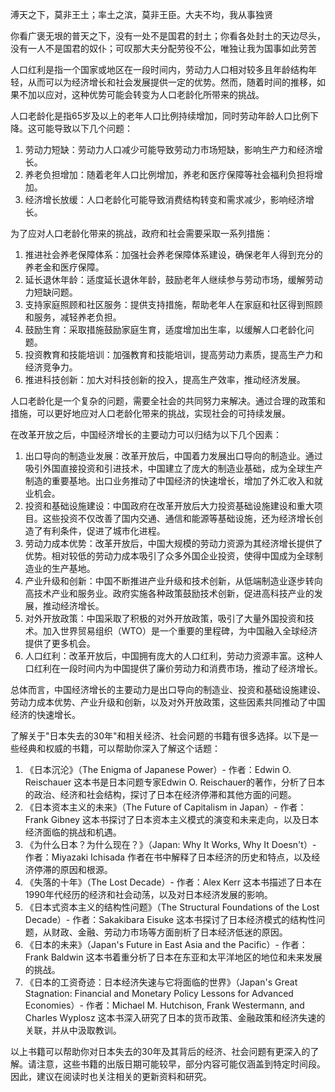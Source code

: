 溥天之下，莫非王土；率土之滨，莫非王臣。大夫不均，我从事独贤

你看广褒无垠的普天之下，没有一处不是国君的封土；你看各处封土的天边尽头，没有一人不是国君的奴仆；可叹那大夫分配劳役不公，唯独让我为国事如此劳苦







人口红利是指一个国家或地区在一段时间内，劳动力人口相对较多且年龄结构年轻，从而可以为经济增长和社会发展提供一定的优势。然而，随着时间的推移，如果不加以应对，这种优势可能会转变为人口老龄化所带来的挑战。

人口老龄化是指65岁及以上的老年人口比例持续增加，同时劳动年龄人口比例下降。这可能导致以下几个问题：

1. 劳动力短缺：劳动力人口减少可能导致劳动力市场短缺，影响生产力和经济增长。
2. 养老负担增加：随着老年人口比例增加，养老和医疗保障等社会福利负担将增加。
3. 经济增长放缓：人口老龄化可能导致消费结构转变和需求减少，影响经济增长。

为了应对人口老龄化带来的挑战，政府和社会需要采取一系列措施：

1. 推进社会养老保障体系：加强社会养老保障体系建设，确保老年人得到充分的养老金和医疗保障。
2. 延长退休年龄：适度延长退休年龄，鼓励老年人继续参与劳动市场，缓解劳动力短缺问题。
3. 支持家庭照顾和社区服务：提供支持措施，帮助老年人在家庭和社区得到照顾和服务，减轻养老负担。
4. 鼓励生育：采取措施鼓励家庭生育，适度增加出生率，以缓解人口老龄化问题。
5. 投资教育和技能培训：加强教育和技能培训，提高劳动力素质，提高生产力和经济竞争力。
6. 推进科技创新：加大对科技创新的投入，提高生产效率，推动经济发展。

人口老龄化是一个复杂的问题，需要全社会的共同努力来解决。通过合理的政策和措施，可以更好地应对人口老龄化带来的挑战，实现社会的可持续发展。



在改革开放之后，中国经济增长的主要动力可以归结为以下几个因素：

1. 出口导向的制造业发展：改革开放后，中国着力发展出口导向的制造业。通过吸引外国直接投资和引进技术，中国建立了庞大的制造业基础，成为全球生产制造的重要基地。出口业务推动了中国经济的快速增长，增加了外汇收入和就业机会。
2. 投资和基础设施建设：中国政府在改革开放后大力投资基础设施建设和重大项目。这些投资不仅改善了国内交通、通信和能源等基础设施，还为经济增长创造了有利条件，促进了城市化进程。
3. 劳动力成本优势：改革开放后，中国大规模的劳动力资源为其经济增长提供了优势。相对较低的劳动力成本吸引了众多外国企业投资，使得中国成为全球制造业的生产基地。
4. 产业升级和创新：中国不断推进产业升级和技术创新，从低端制造业逐步转向高技术产业和服务业。政府实施各种政策鼓励技术创新，促进高科技产业的发展，推动经济增长。
5. 对外开放政策：中国采取了积极的对外开放政策，吸引了大量外国投资和技术。加入世界贸易组织（WTO）是一个重要的里程碑，为中国融入全球经济提供了更多机会。
6. 人口红利：改革开放后，中国拥有庞大的人口红利，劳动力资源丰富。这种人口红利在一段时间内为中国提供了廉价劳动力和消费市场，推动了经济增长。

总体而言，中国经济增长的主要动力是出口导向的制造业、投资和基础设施建设、劳动力成本优势、产业升级和创新，以及对外开放政策，这些因素共同推动了中国经济的快速增长。





了解关于"日本失去的30年"和相关经济、社会问题的书籍有很多选择。以下是一些经典和权威的书籍，可以帮助你深入了解这个话题：

1. 《日本沉沦》（The Enigma of Japanese Power）- 作者：Edwin O. Reischauer 这本书是日本问题专家Edwin O. Reischauer的著作，分析了日本的政治、经济和社会结构，探讨了日本在经济停滞和其他方面的问题。
2. 《日本资本主义的未来》（The Future of Capitalism in Japan）- 作者：Frank Gibney 这本书探讨了日本资本主义模式的演变和未来走向，以及日本经济面临的挑战和机遇。
3. 《为什么日本？为什么现在？》（Japan: Why It Works, Why It Doesn't）- 作者：Miyazaki Ichisada 作者在书中解释了日本经济的历史和特点，以及经济停滞的原因和根源。
4. 《失落的十年》（The Lost Decade）- 作者：Alex Kerr 这本书描述了日本在1990年代经历的经济和社会动荡，以及对日本经济发展的影响。
5. 《日本式资本主义的结构性问题》（The Structural Foundations of the Lost Decade）- 作者：Sakakibara Eisuke 这本书探讨了日本经济模式的结构性问题，从财政、金融、劳动力市场等方面剖析了日本经济低迷的原因。
6. 《日本的未来》（Japan's Future in East Asia and the Pacific）- 作者：Frank Baldwin 这本书着重分析了日本在东亚和太平洋地区的地位和未来发展的挑战。
7. 《日本的工资奇迹：日本经济失速与它将面临的世界》（Japan's Great Stagnation: Financial and Monetary Policy Lessons for Advanced Economies）- 作者：Michael M. Hutchison, Frank Westermann, and Charles Wyplosz 这本书深入研究了日本的货币政策、金融政策和经济失速的关联，并从中汲取教训。

以上书籍可以帮助你对日本失去的30年及其背后的经济、社会问题有更深入的了解。请注意，这些书籍的出版日期可能较早，部分内容可能仅涵盖到特定时间段。因此，建议在阅读时也关注相关的更新资料和研究。